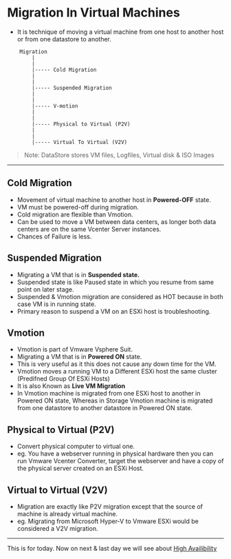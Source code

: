 # Migration In Virtual Machines
- It is technique of moving a virtual machine from one host to another host or from one datastore to another.

```
    Migration
        |
        |
        |----- Cold Migration
        |
        |
        |----- Suspended Migration
        |
        |
        |----- V-motion
        |
        |
        |----- Physical to Virtual (P2V)
        |
        |
        |----- Virtual To Virtual (V2V)
```
>Note: DataStore stores VM files, Logfiles, Virtual disk & ISO Images
<hr>

## Cold Migration
- Movement of virtual machine to another host in **Powered-OFF** state.
- VM must be powered-off during migration.
- Cold migration are flexible than Vmotion.
- Can be used to move a VM between data centers, as longer both data centers are on the same Vcenter Server instances.
- Chances of Failure is less.

## Suspended Migration
- Migrating a VM that is in **Suspended state.**
- Suspended state is like Paused state in which you resume from same point on later stage.
- Suspended & Vmotion migration are considered as HOT because in both case VM is in running state.
- Primary reason to suspend a VM on an ESXi host is troubleshooting.

## Vmotion
- Vmotion is part of Vmware Vsphere Suit.
- Migrating a VM that is in **Powered ON** state.
- This is very useful as it this does not cause any down time for the VM.
- Vmotion moves a running VM to a Different ESXi host the same cluster (Predifned Group Of ESXi Hosts)
- It is also Known as **Live VM Migration**
- In Vmotion machine is migrated from one ESXi host to another in Powered ON state, Whereas in Storage Vmotion machine is migrated from one datastore to another datastore in Powered ON state.

## Physical to Virtual (P2V)
- Convert physical computer to virtual one.
- eg. You have a webserver running in physical hardware then you can run Vmware Vcenter Converter, target the webserver and have a copy of the physical server created on an ESXi Host.

## Virtual to Virtual (V2V)
- Migration are exactly like P2V migration except that the source of machine is already virtual machine.
- eg. Migrating from Microsoft Hyper-V to Vmware ESXi would be considered a V2V migration.

<hr>

This is for today. Now on next & last day we will see about [High Availibility](day05.md)
